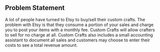 ## Problem Statement ##
A lot of people have turned to Etsy to buy/sell their custom crafts. The problem with Etsy is that
they consume a portion of your sales and charge you to post your items with a monthly fee.
Custom Crafts will allow crafters to sell for no charge at all. Custom Crafts also includes 
a small accounting assistant to document all sales and customers may choose to enter their costs
to see a total revenue amount. 